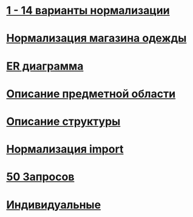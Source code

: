 # [1 - 14 варианты нормализации](https://docs.yandex.ru/docs/view?url=ya-disk%3A%2F%2F%2Fdisk%2F14.09%20про%2FШамиев%2F14%20Вариантов.pdf&name=14%20Вариантов.pdf&uid=1735612068&nosw=1)
# [Нормализация магазина одежды](https://disk.yandex.ru/edit/disk/disk%2F14.09%20про%2FШамиев%2FНормализация%20магазина%20одежды.xlsx?sk=ya008284143c71b3814c5ccca3d90a671)
# [ER диаграмма](https://disk.yandex.ru/client/disk/14.09%20про/Шамиев?idApp=client&dialog=slider&idDialog=%2Fdisk%2F14.09%20про%2FШамиев%2Fизображение_2024-09-27_145743815.png)
# [Описание предметной области](https://docs.yandex.ru/docs/view?url=ya-disk%3A%2F%2F%2Fdisk%2F14.09%20про%2FШамиев%2FШамиев%20П-2.pdf&name=Шамиев%20П-2.pdf&uid=1735612068)
# [Описание структуры](https://docs.yandex.ru/docs/view?url=ya-disk%3A%2F%2F%2Fdisk%2F14.09%20про%2FШамиев%2FТаблица%201%20-.pdf&name=Таблица%201%20-.pdf&uid=1735612068)
# [Нормализация import](https://docs.yandex.ru/docs/view?url=ya-disk%3A%2F%2F%2Fdisk%2F14.09%20про%2FШамиев%2Fнормализация%20импорт.pdf&name=нормализация%20импорт.pdf&uid=1735612068&nosw=1)
# [50 Запросов](https://docviewer.yandex.ru/view/1735612068/?*=ZltPVBubim1RVijFM11afcefErl7InVybCI6InlhLWRpc2s6Ly8vZGlzay8xNC4wOSDQv9GA0L4v0KjQsNC80LjQtdCyLzUwINC30LDQv9GA0L7RgdC%2B0LIudHh0IiwidGl0bGUiOiI1MCDQt9Cw0L%2FRgNC%2B0YHQvtCyLnR4dCIsIm5vaWZyYW1lIjpmYWxzZSwidWlkIjoiMTczNTYxMjA2OCIsInRzIjoxNzMyNjkwMjM3NTUxLCJ5dSI6Ijk3Mzk4ODk5MTE3MjQ1OTM5NTEifQ%3D%3D)
# [Индивидуальные](https://docviewer.yandex.ru/view/1735612068/?*=1tI69pLF1ymEn5wuzfH0Sp8D2%2Fx7InVybCI6InlhLWRpc2s6Ly8vZGlzay8xNC4wOSDQv9GA0L4v0KjQsNC80LjQtdCyL9C40L3QtNC40LLQuNC00YPQsNC7LnR4dCIsInRpdGxlIjoi0LjQvdC00LjQstC40LTRg9Cw0LsudHh0Iiwibm9pZnJhbWUiOmZhbHNlLCJ1aWQiOiIxNzM1NjEyMDY4IiwidHMiOjE3MzI2OTAzMTE1NjIsInl1IjoiOTczOTg4OTkxMTcyNDU5Mzk1MSJ9)

